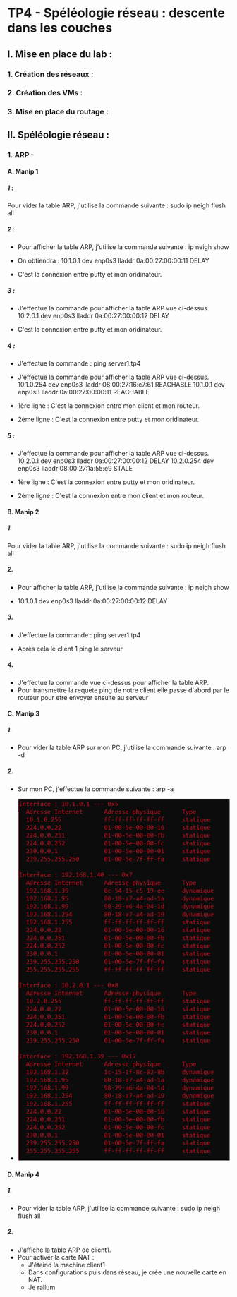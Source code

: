 # TP4 - Spéléologie réseau : descente dans les couches

## I. Mise en place du lab :
### 1. Création des réseaux :
### 2. Création des VMs :
### 3. Mise en place du routage :

## II. Spéléologie réseau :
### 1. ARP :

#### A. Manip 1
##### 1 : 
Pour vider la table ARP, j'utilise la commande suivante :
sudo ip neigh flush all

##### 2 :
- Pour afficher la table ARP, j'utilise la commande suivante :
ip neigh show

- On obtiendra :
10.1.0.1 dev enp0s3 lladdr 0a:00:27:00:00:11 DELAY

- C'est la connexion entre putty et mon oridinateur.
##### 3 : 
- J'effectue la commande pour afficher la table ARP vue ci-dessus.
10.2.0.1 dev enp0s3 lladdr 0a:00:27:00:00:12 DELAY

- C'est la connexion entre putty et mon oridinateur.
##### 4 :
- J'effectue la commande : 
ping server1.tp4

- J'effectue la commande pour afficher la table ARP vue ci-dessus.
10.1.0.254 dev enp0s3 lladdr 08:00:27:16:c7:61 REACHABLE
10.1.0.1 dev enp0s3 lladdr 0a:00:27:00:00:11 REACHABLE

- 1ère ligne : C'est la connexion entre mon client et mon routeur.
- 2ème ligne : C'est la connexion entre putty et mon oridinateur.
##### 5 :
- J'effectue la commande pour afficher la table ARP vue ci-dessus.
10.2.0.1 dev enp0s3 lladdr 0a:00:27:00:00:12 DELAY
10.2.0.254 dev enp0s3 lladdr 08:00:27:1a:55:e9 STALE

- 1ère ligne : C'est la connexion entre putty et mon oridinateur.
- 2ème ligne : C'est la connexion entre mon client et mon routeur.
#### B. Manip 2
##### 1.
Pour vider la table ARP, j'utilise la commande suivante :
sudo ip neigh flush all

##### 2.
- Pour afficher la table ARP, j'utilise la commande suivante :
ip neigh show

- 10.1.0.1 dev enp0s3 lladdr 0a:00:27:00:00:12 DELAY

##### 3.
- J'effectue la commande : 
ping server1.tp4

- Après cela le client 1 ping le serveur 

##### 4.
- J'effectue la commande vue ci-dessus pour afficher la table ARP.
- Pour transmettre la requete ping de notre client elle passe d'abord par le routeur pour etre envoyer ensuite au serveur 

#### C. Manip 3
##### 1.
- Pour vider la table ARP sur mon PC, j'utilise la commande suivante :
arp -d

##### 2.
- Sur mon PC, j'effectue la commande suivante :
arp -a
 
- ![sparkles](./arp.PNG)

#### D. Manip 4
##### 1.
- Pour vider la table ARP, j'utilise la commande suivante :
sudo ip neigh flush all

##### 2.
- J'affiche la table ARP de client1.
- Pour activer la carte NAT :
    - J'éteind la machine client1
    - Dans configurations puis dans réseau, je crée une nouvelle carte en NAT.
    - Je rallum